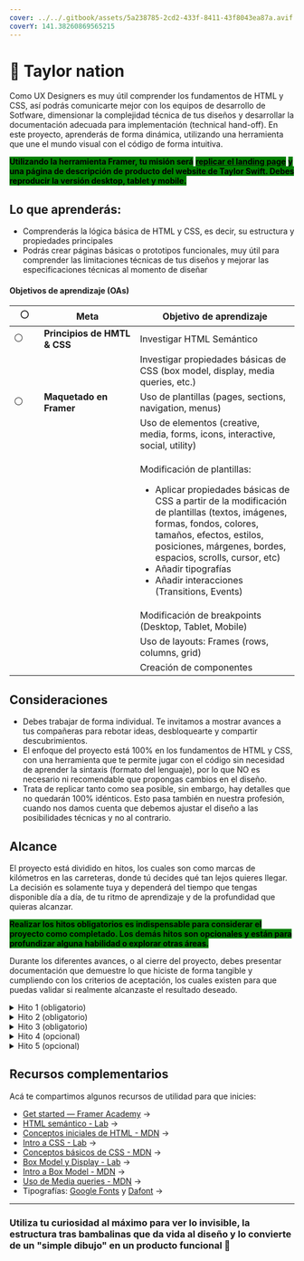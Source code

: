 ```yaml
---
cover: ../../.gitbook/assets/5a238785-2cd2-433f-8411-43f8043ea87a.avif
coverY: 141.38260869565215
---
```


# 👑 Taylor nation

Como UX Designers es muy útil comprender los fundamentos de HTML y CSS, así podrás comunicarte mejor con los equipos de desarrollo de Sotfware, dimensionar la complejidad técnica de tus diseños y desarrollar la documentación adecuada para implementación (technical hand-off). En este proyecto, aprenderás de forma dinámica, utilizando una herramienta que une el mundo visual con el código de forma intuitiva.

<mark style="background-color:green;">**Utilizando la herramienta Framer, tu misión será**</mark> [<mark style="background-color:green;">**replicar el landing page**</mark>](https://www.taylorswift.com/) <mark style="background-color:green;">**y una página de descripción de producto del website de Taylor Swift. Debes reproducir la versión desktop, tablet y mobile.**</mark>



## Lo que aprenderás:

* Comprenderás la lógica básica de HTML y CSS, es decir, su estructura y propiedades principales
* Podrás crear páginas básicas o prototipos funcionales, muy útil para comprender las limitaciones técnicas de tus diseños y mejorar las especificaciones técnicas al momento de diseñar

#### Objetivos de aprendizaje (OAs)

<table><thead><tr><th width="63">⚪️</th><th width="235">Meta</th><th width="436">Objetivo de aprendizaje</th></tr></thead><tbody><tr><td>⚪️</td><td><strong>Principios de HMTL &#x26; CSS</strong></td><td>Investigar HTML Semántico</td></tr><tr><td></td><td></td><td>Investigar propiedades básicas de CSS (box model, display, media queries, etc.)</td></tr><tr><td>⚪️</td><td><strong>Maquetado en Framer</strong></td><td>Uso de plantillas (pages, sections, navigation, menus)</td></tr><tr><td></td><td></td><td>Uso de elementos (creative, media, forms, icons, interactive, social, utility)</td></tr><tr><td></td><td></td><td><p>Modificación de plantillas:</p><ul><li>Aplicar propiedades básicas de CSS a partir de la modificación de plantillas (textos, imágenes, formas, fondos, colores, tamaños, efectos, estilos, posiciones, márgenes, bordes, espacios, scrolls, cursor, etc)</li><li>Añadir tipografías</li><li>Añadir interacciones (Transitions, Events)</li></ul></td></tr><tr><td></td><td></td><td>Modificación de breakpoints (Desktop, Tablet, Mobile)</td></tr><tr><td></td><td></td><td>Uso de layouts: Frames (rows, columns, grid)</td></tr><tr><td></td><td></td><td>Creación de componentes</td></tr></tbody></table>



## Consideraciones

* Debes trabajar de forma individual. Te invitamos a mostrar avances a tus compañeras para rebotar ideas, desbloquearte y compartir descubrimientos.
* El enfoque del proyecto está 100% en los fundamentos de HTML y CSS, con una herramienta que te permite jugar con el código sin necesidad de aprender la sintaxis (formato del lenguaje), por lo que NO es necesario ni recomendable que propongas cambios en el diseño.
* Trata de replicar tanto como sea posible, sin embargo, hay detalles que no quedarán 100% idénticos. Esto pasa también en nuestra profesión, cuando nos damos cuenta que debemos ajustar el diseño a las posibilidades técnicas y no al contrario.



## Alcance

El proyecto está dividido en hitos, los cuales son como marcas de kilómetros en las carreteras, donde tú decides qué tan lejos quieres llegar. La decisión es solamente tuya y dependerá del tiempo que tengas disponible día a día, de tu ritmo de aprendizaje y de la profundidad que quieras alcanzar.

<mark style="background-color:green;">**Realizar los hitos obligatorios es indispensable para considerar el proyecto como completado. Los demás hitos son opcionales y están para profundizar alguna habilidad o explorar otras áreas.**</mark>

Durante los diferentes avances, o al cierre del proyecto, debes presentar documentación que demuestre lo que hiciste de forma tangible y cumpliendo con los criterios de aceptación, los cuales existen para que puedas validar si realmente alcanzaste el resultado deseado.

<details>

<summary>Hito 1 (obligatorio)</summary>

El primer gran paso consiste en comprender los conceptos básicos sobre HTML y CSS.

**Criterios de aceptación:**

1. Documentación donde expliques en qué consiste el HTML y CSS, las principales características y propiedades de sus elementos, así como las propiedades del “flexbox layout”.
2. Utilizando la herramienta de “Inspeccionar” del navegador que prefieras, crear un  diagrama de la página web indicando el contenido del DOM (Document Object Model) y modifícalo/corrígelo según el HTML semántico.

</details>

<details>

<summary>Hito 2 (obligatorio)</summary>

Ahora es momento de replicar el sitio web utilizando [Framer](https://www.framer.com/).

**Criterios de aceptación:**

1. Replica el “header” y el “footer” del “homepage” utilizando la funcionalidad de Páginas y Navegación. Utiliza los diseños predefinidos en Framer y personalízalos.
2. Al replicar las propiedades visuales, debes modificar su box-model y las propiedades de tamaño, posición, ancho, alto, alineamiento, color, etc. cuando sea posible o necesario.
3. Debes incluir la tipografía utilizada en el sitio web original, puedes encontrar y descargar una versión gratuita
4. Para entender los media quieres en CSS, configura los “breaking points” y asegúrate que el “header” y el “footer” se adaptan a dichos tamaños

</details>

<details>

<summary>Hito 3 (obligatorio)</summary>

Una vez tengas lista la navegación, completa el sitio replicando todo el contenido del “homepage”.

**Criterios de aceptación:**

1. Incluye las 5 secciones completas para la versión desktop.&#x20;
2. Ajusta las versiones para mobile y tablet (“responsive”).
3. Es posible navegar entre secciones ("homepage" y descripción de producto).
4. Los componentes replican las interacciones lo más realista posible (hover, active, etc.)

</details>

<details>

<summary>Hito 4 (opcional)</summary>

Listo el “homepage”, podemos pasar a replicar una página de [Descripción del Producto](https://store.taylorswift.com/collections/the-tortured-poets-department-homepage/products/the-tortured-poets-department-vinyl-bonus-track-the-manuscript).

**Criterios de aceptación:**

1. Sin utilizar una plantilla, crea tus propios componentes y secciónalos con un layout que incluya las 4 secciones completas para la versión desktop. Luego únelos en un mismo frame
2. Repite y ajusta las versiones para mobile y tablet (“responsive”)
3. Es posible navegar entre secciones (”homepage” y descripción de producto)
4. Los componentes replican las interacciones lo más realista posible (hover, active, etc.)

</details>

<details>

<summary>Hito 5 (opcional)</summary>

Si quieres llevarlo a otro nivel, experimenta con funciones un poco más avanzadas.

**Criterios de aceptación:**

1. Replica el formulario de “Sign Up”.
2. Agrega etiquetas de accesibilidad a los diferentes elementos de HTML.
3. Carga los productos de forma dinámica utilizando la funcionalidad de CMS.

</details>



## Recursos complementarios

Acá te compartimos algunos recursos de utilidad para que inicies:

* [Get started — Framer Academy](https://www.framer.com/academy/topics/start) →
* [HTML semántico - Lab](https://curriculum.laboratoria.la/es/topics/html/html5/semantic-html) →
* [Conceptos iniciales de HTML - MDN](https://developer.mozilla.org/es/docs/Learn/Getting\_started\_with\_the\_web/HTML\_basics) →
* [Intro a CSS - Lab](https://curriculum.laboratoria.la/es/topics/css/css/intro-css) →
* [Conceptos básicos de CSS - MDN](https://developer.mozilla.org/es/docs/Learn/Getting\_started\_with\_the\_web/CSS\_basics) →
* [Box Model y Display - Lab](https://curriculum.laboratoria.la/es/topics/css/css/boxmodel-and-display) →
* [Intro a Box Model - MDN](https://developer.mozilla.org/en-US/docs/Web/CSS/CSS\_Box\_Model/Introduction\_to\_the\_CSS\_box\_model) →
* [Uso de Media queries - MDN](https://developer.mozilla.org/es/docs/Web/CSS/CSS\_media\_queries/Using\_media\_queries) →
* Tipografías: [Google Fonts](https://fonts.google.com/) y [Dafont](https://www.dafont.com/es/) →

***

### **Utiliza tu curiosidad al máximo para ver lo invisible, la estructura tras bambalinas que da vida al diseño y lo convierte de un "simple dibujo" en un producto funcional** :ghost:&#x20;

